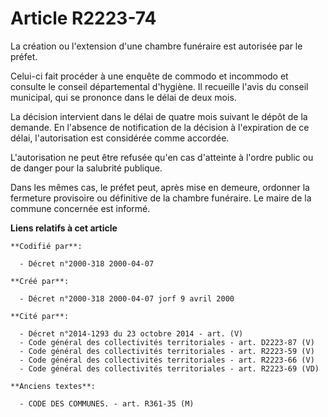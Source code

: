 # Article R2223-74

La création ou l'extension d'une chambre funéraire est autorisée par le préfet.

Celui-ci fait procéder à une enquête de commodo et incommodo et consulte le conseil départemental d'hygiène. Il recueille
l'avis du conseil municipal, qui se prononce dans le délai de deux mois.

La décision intervient dans le délai de quatre mois suivant le dépôt de la demande. En l'absence de notification de la
décision à l'expiration de ce délai, l'autorisation est considérée comme accordée.

L'autorisation ne peut être refusée qu'en cas d'atteinte à l'ordre public ou de danger pour la salubrité publique.

Dans les mêmes cas, le préfet peut, après mise en demeure, ordonner la fermeture provisoire ou définitive de la chambre
funéraire. Le maire de la commune concernée est informé.

**Liens relatifs à cet article**

	**Codifié par**:

	  - Décret n°2000-318 2000-04-07

	**Créé par**:

	  - Décret n°2000-318 2000-04-07 jorf 9 avril 2000

	**Cité par**:

	  - Décret n°2014-1293 du 23 octobre 2014 - art. (V)
	  - Code général des collectivités territoriales - art. D2223-87 (V)
	  - Code général des collectivités territoriales - art. R2223-59 (V)
	  - Code général des collectivités territoriales - art. R2223-66 (V)
	  - Code général des collectivités territoriales - art. R2223-69 (VD)

	**Anciens textes**:

	  - CODE DES COMMUNES. - art. R361-35 (M)
